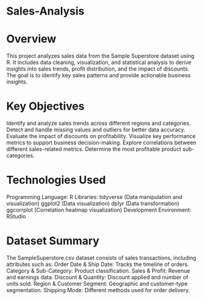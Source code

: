 # Sales-Analysis

# Overview
This project analyzes sales data from the Sample Superstore dataset using R. It includes data cleaning, visualization, and statistical analysis to derive insights into sales trends, profit distribution, and the impact of discounts. The goal is to identify key sales patterns and provide actionable business insights.

# Key Objectives
Identify and analyze sales trends across different regions and categories.
Detect and handle missing values and outliers for better data accuracy.
Evaluate the impact of discounts on profitability.
Visualize key performance metrics to support business decision-making.
Explore correlations between different sales-related metrics.
Determine the most profitable product sub-categories.

# Technologies Used 
Programming Language: R
Libraries:
tidyverse (Data manipulation and visualization)
ggplot2 (Data visualization)
dplyr (Data transformation)
ggcorrplot (Correlation heatmap visualization)
Development Environment: RStudio

# Dataset Summary 
The SampleSuperstore.csv dataset consists of sales transactions, including attributes such as:
Order Date & Ship Date: Tracks the timeline of orders.
Category & Sub-Category: Product classification.
Sales & Profit: Revenue and earnings data.
Discount & Quantity: Discount applied and number of units sold.
Region & Customer Segment: Geographic and customer-type segmentation.
Shipping Mode: Different methods used for order delivery.
